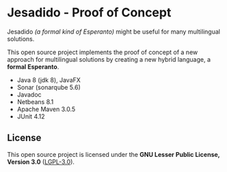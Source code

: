 # Jesadido - Proof of Concept

Jesadido *(a formal kind of Esperanto)* might be useful for many multilingual solutions.

This open source project implements the proof of concept of a new approach for multilingual solutions by creating a new hybrid language, a **formal Esperanto**. 

- Java 8 (jdk 8), JavaFX
- Sonar (sonarqube 5.6)
- Javadoc
- Netbeans 8.1
- Apache Maven 3.0.5
- JUnit 4.12

## License

This open source project is licensed under the **GNU Lesser Public License, Version 3.0** ([LGPL-3.0](https://www.gnu.org/licenses/lgpl-3.0.txt)).
